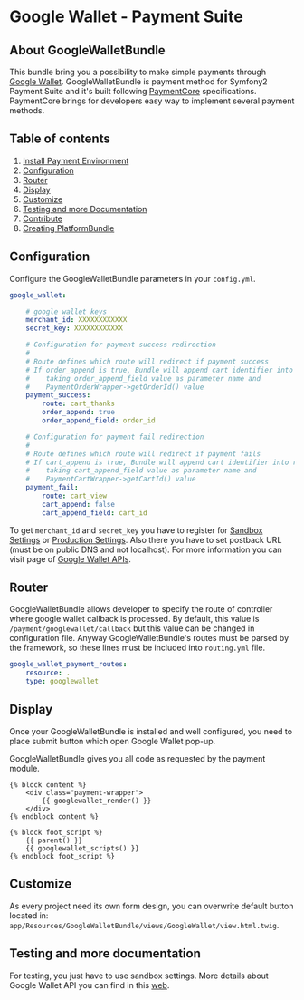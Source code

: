 Google Wallet - Payment Suite
=====

About GoogleWalletBundle
-----

This bundle bring you a possibility to make simple payments through
[Google Wallet](http://www.google.com/wallet/). GoogleWalletBundle is payment method for Symfony2
Payment Suite and it's built following
[PaymentCore](https://github.com/PaymentSuite/PaymentCoreBundle) specifications.
PaymentCore brings for developers easy way to implement several payment methods.

Table of contents
-----

1. [Install Payment Environment](https://github.com/PaymentSuite/PaymentCoreBundle/wiki/Configure-Payment-Environment)
2. [Configuration](#configuration)
3. [Router](#router)
4. [Display](#display)
5. [Customize](#customize)
6. [Testing and more Documentation](#testing-and-more-documentation)
7. [Contribute](https://github.com/PaymentSuite/PaymentCoreBundle/wiki/Contribute)
8. [Creating PlatformBundle](https://github.com/PaymentSuite/PaymentCoreBundle/wiki/Crating-payment-Platforms)


Configuration
-----

Configure the GoogleWalletBundle parameters in your `config.yml`.

``` yml
google_wallet:

    # google wallet keys
    merchant_id: XXXXXXXXXXXX
    secret_key: XXXXXXXXXXXX

    # Configuration for payment success redirection
    #
    # Route defines which route will redirect if payment success
    # If order_append is true, Bundle will append cart identifier into route
    #    taking order_append_field value as parameter name and
    #    PaymentOrderWrapper->getOrderId() value
    payment_success:
        route: cart_thanks
        order_append: true
        order_append_field: order_id

    # Configuration for payment fail redirection
    #
    # Route defines which route will redirect if payment fails
    # If cart_append is true, Bundle will append cart identifier into route
    #    taking cart_append_field value as parameter name and
    #    PaymentCartWrapper->getCartId() value
    payment_fail:
        route: cart_view
        cart_append: false
        cart_append_field: cart_id
```

To get `merchant_id` and `secret_key` you have to register for [Sandbox Settings](https://sandbox.google.com/checkout/inapp/merchant/settings.html) or [Production Settings](https://checkout.google.com/inapp/merchant/settings.html). Also there you have to set postback URL (must be on public DNS and not localhost). For more information you can visit page of [Google Wallet APIs](https://developers.google.com/wallet/).

Router
-----

GoogleWalletBundle allows developer to specify the route of controller where google wallet callback is processed.
By default, this value is `/payment/googlewallet/callback` but this value can be changed in configuration file.
Anyway GoogleWalletBundle's routes must be parsed by the framework, so these lines must be included into `routing.yml` file.

``` yml
google_wallet_payment_routes:
    resource: .
    type: googlewallet
```

Display
-----

Once your GoogleWalletBundle is installed and well configured, you need to place submit button which open Google Wallet pop-up.

GoogleWalletBundle gives you all code as requested by the payment module.

``` twig
{% block content %}
    <div class="payment-wrapper">
        {{ googlewallet_render() }}
    </div>
{% endblock content %}

{% block foot_script %}
    {{ parent() }}
    {{ googlewallet_scripts() }}
{% endblock foot_script %}
```


Customize
-----


As every project need its own form design, you can overwrite default button located in: `app/Resources/GoogleWalletBundle/views/GoogleWallet/view.html.twig`.


Testing and more documentation
-----

For testing, you just have to use sandbox settings.
More details about Google Wallet API you can find in this [web](https://developers.google.com/wallet/).
